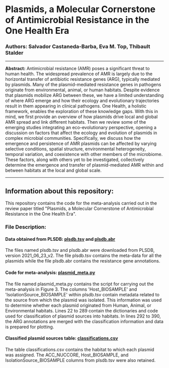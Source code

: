 # Plasmids, a Molecular Cornerstone of Antimicrobial Resistance in the One Health Era

###  **Authors:** Salvador Castaneda-Barba, Eva M. Top, Thibault Stalder

**********

**Abstract:** Antimicrobial resistance (AMR) poses a significant threat to human health. The widespread prevalence of AMR is largely due to the horizontal transfer of antibiotic resistance genes (ARG), typically mediated by plasmids. Many of the plasmid-mediated resistance genes in pathogens originate from environmental, animal, or human habitats. Despite evidence that plasmids mobilize ARG between these, we have a limited understanding of where ARG emerge and how their ecology and evolutionary trajectories result in them appearing in clinical pathogens. One Health, a holistic framework, enables the exploration of these knowledge gaps. With this in mind, we first provide an overview of how plasmids drive local and global AMR spread and link different habitats. Then we review some of the emerging studies integrating an eco-evolutionary perspective, opening a discussion on factors that affect the ecology and evolution of plasmids in complex microbial communities. Specifically, we discuss how the emergence and persistence of AMR plasmids can be affected by varying selective conditions, spatial structure, environmental heterogeneity, temporal variation, and coexistence with other members of the microbiome. These factors, along with others yet to be investigated, collectively determine the emergence and transfer of plasmid-mediated AMR within and between habitats at the local and global scale.  

**********

## Information about this repository:  

This repository contains the code for the meta-analysis carried out in the review paper titled "Plasmids, a Molecular Cornerstone of Antimicrobial Resistance in the One Health Era".  

### **File Description:**
#### **Data obtained from PLSDB: [plsdb.tsv](https://github.com/scastanedabarba/plasmid_review_paper/blob/d8bad770b352d069dc2ec795595e12e17d53c6ce/plsdb.tsv) and [plsdb.abr](https://github.com/scastanedabarba/plasmid_review_paper/blob/d8bad770b352d069dc2ec795595e12e17d53c6ce/plsdb.abr)**
The files named plsdb.tsv and plsdb.abr were downloaded from PLSDB, version 2021_06_23_v2. The file plsdb.tsv contains the meta-data for all the plasmids while the file plsdb.abr contains the resistance gene annotations. 
#### **Code for meta-analysis: [plasmid_meta.py](https://github.com/scastanedabarba/plasmid_review_paper/blob/89ec7281a2420897379e42651eb493d6c0f4bee9/plasmid_meta.py)**
The file named plasmid_meta.py contains the script for carrying out the meta-analysis in Figure 3. The columns 'Host_BIOSAMPLE' and 'IsolationSource_BIOSAMPLE' within plsdb.tsv contain metadata related to the source from which the plasmid was isolated. This information was used to determine whether each plasmid originated from Human, Animal, or Environmental habitats. 
Lines 22 to 289 contain the dictionaries and code used for classification of plasmid sources into habitats. In lines 292 to 390, the ARG annotations are merged with the classification information and data is prepared for plotting.
#### **Classified plasmid sources table: [classifications.csv](https://github.com/scastanedabarba/plasmid_review_paper/blob/89ec7281a2420897379e42651eb493d6c0f4bee9/classifications.csv)**
The table classifications.csv contains the habitat to which each plasmid was assigned. The ACC_NUCCORE, Host_BIOSAMPLE, and IsolationSource_BIOSAMPLE columns from plsdb.tsv were also retained.
